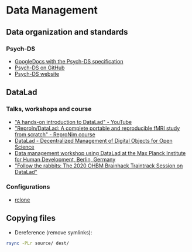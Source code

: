 # Data Management

## Data organization and standards

### Psych-DS
- [GoogleDocs with the Psych-DS specification](https://docs.google.com/document/d/1u8o5jnWk0Iqp_J06PTu5NjBfVsdoPbBhstht6W0fFp0/edit#)
- [Psych-DS on GitHub](https://github.com/psych-ds)
- [Psych-DS website](https://psych-ds.github.io/)

## DataLad

### Talks, workshops and course

- ["A hands-on introduction to DataLad" - YouTube](https://www.youtube.com/watch?v=_I3JFhJJtW0&feature=emb_logo)
- ["ReproIn/DataLad: A complete portable and reproducible fMRI study from scratch" - ReproNim course](http://www.repronim.org/ohbm2018-training/03-01-reproin/)
- [DataLad - Decentralized Management of Digital Objects for Open Science](https://www.youtube.com/watch?v=pIGFS8XDjco)
- [Data management workshop using DataLad at the Max Planck Institute for Human Development, Berlin, Germany](https://adswa.github.io/mpi-datamanagement-ws/)
- ["Follow the rabbits: The 2020 OHBM Brainhack Traintrack Session on DataLad"](https://www.youtube.com/watch?v=L5A0MXqFrOY)

### Configurations

- [rclone](https://rclone.org/)


## Copying files

- Dereference (remove symlinks):

```bash
rsync -PLr source/ dest/
```
